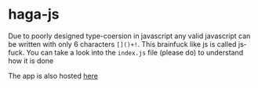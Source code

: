 # haga-js

Due to poorly designed type-coersion in javascript any valid javascript can be written with only 6 characters `[]()+!`. This brainfuck like js is called js-fuck. You can take a look into the `index.js` file (please do) to understand how it is done

The app is also hosted [here](https://jsfucker.netlify.app/)
